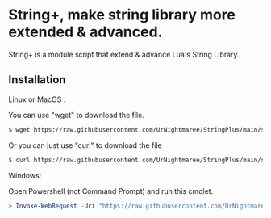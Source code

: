 # String+, make string library more extended & advanced.

String+ is a module script that extend & advance Lua's String Library.

## Installation

Linux or MacOS :

You can use "wget" to download the file.
```sh
$ wget https://raw.githubusercontent.com/UrNightmaree/StringPlus/main/stringplus.lua
```

Or you can just use "curl" to download the file
```sh
$ curl https://raw.githubusercontent.com/UrNightmaree/StringPlus/main/stringplus.lua -o stringplus.lua
```

Windows:

Open Powershell (not Command Prompt) and run this cmdlet.
```powershell
> Invoke-WebRequest -Uri "https://raw.githubusercontent.com/UrNightmaree/StringPlus/main/stringplus.lua" -OutFile "c:"
```
